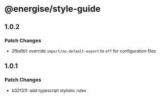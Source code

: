 # @energise/style-guide

## 1.0.2

### Patch Changes

- 2fba1b1: override `import/no-default-export` to `off` for configuration files

## 1.0.1

### Patch Changes

- b32131f: add typescript stylistic rules
